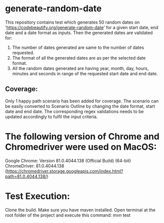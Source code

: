 # generate-random-date
This repository contains test which generates 50 random dates on 'https://codebeautify.org/generate-random-date' for a given start date, end date and a date format as inputs.
Then the generated dates are validated for:
1) The number of dates generated are same to the number of dates requested.
2) The format of all the generated dates are as per the selected date format.
3) All the random dates generated are having year, month, day, hours, minutes and seconds in range of the requested start date and end date.

## Coverage:
Only 1 happy path scenario has been added for coverage. 
The scenario can be easily converted to Scenario Outline by changing the date format, start date and end date. The corresponding regex validations needs to be updated accordingly to fulfil the input criteria.

# The following version of Chrome and Chromedriver were used on MacOS:
Google Chrome: Version 81.0.4044.138 (Official Build) (64-bit)
ChromeDriver: 81.0.4044.138 (https://chromedriver.storage.googleapis.com/index.html?path=81.0.4044.138/)

# Test Execution:
Clone the build.
Make sure you have maven installed.
Open terminal at the root folder of the project and execute this command: mvn test

